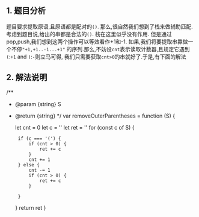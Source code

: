 ## 1. 题目分析
题目要求提取原语,且原语都是配对的`()`.
那么,很自然我们想到了栈来做辅助匹配.
考虑到题目说,给出的串都是合法的`()`.
栈在这里似乎没有作用.
但是通过pop,push,我们想到这两个操作可以等效看作+1和-1.
如果,我们将要提取串靠做一个不停`"+1,+1..-1...+1"`
的序列.那么,不妨设`cnt`表示读取计数器,且规定它遇到`(`:`+1` and `)`:`-`则立马可得,
我们只需要获取`cnt>0`的串就好了.于是,有下面的解法

## 2. 解法说明
/**
 * @param {string} S
 * @return {string}
 */
var removeOuterParentheses = function (S) {

    let cnt = 0
    let c = ''
    let ret = ''
    for (const c of S) {

        if (c === '(') {
            if (cnt > 0) {
                ret += c
            }
            cnt += 1
        } else {
            cnt -= 1
            if (cnt > 0) {
                ret += c
            }

        }

    }
    return ret
}